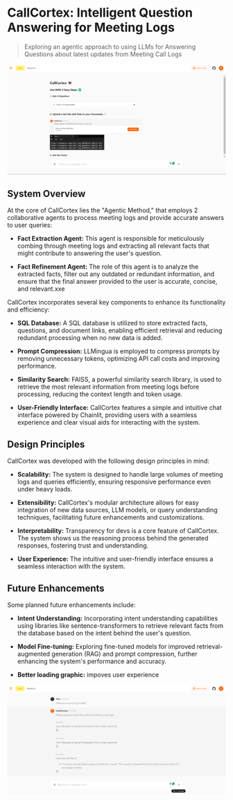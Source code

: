 

# CallCortex: Intelligent Question Answering for Meeting Logs

> Exploring an agentic approach to using LLMs for Answering Questions about latest updates from Meeting Call Logs

![Main UI](image-1.png)

## System Overview

At the core of CallCortex lies the "Agentic Method," that employs 2 collaborative agents to process meeting logs and provide accurate answers to user queries:

- **Fact Extraction Agent:** This agent is responsible for meticulously combing through meeting logs and extracting all relevant facts that might contribute to answering the user's question.

- **Fact Refinement Agent:** The role of this agent is to analyze the extracted facts, filter out any outdated or redundant information, and ensure that the final answer provided to the user is accurate, concise, and relevant.xxe

CallCortex incorporates several key components to enhance its functionality and efficiency:

- **SQL Database:** A SQL database is utilized to store extracted facts, questions, and document links, enabling efficient retrieval and reducing redundant processing when no new data is added.

- **Prompt Compression:** LLMingua is employed to compress prompts by removing unnecessary tokens, optimizing API call costs and improving performance.

- **Similarity Search:** FAISS, a powerful similarity search library, is used to retrieve the most relevant information from meeting logs before processing, reducing the context length and token usage.

- **User-Friendly Interface:** CallCortex features a simple and intuitive chat interface powered by Chainlit, providing users with a seamless experience and clear visual aids for interacting with the system.

## Design Principles

CallCortex was developed with the following design principles in mind:

- **Scalability:** The system is designed to handle large volumes of meeting logs and queries efficiently, ensuring responsive performance even under heavy loads.

- **Extensibility:** CallCortex's modular architecture allows for easy integration of new data sources, LLM models, or query understanding techniques, facilitating future enhancements and customizations.

- **Interpretability:** Transparency for devs is a core feature of CallCortex. The system shows us the reasoning process behind the generated responses, fostering trust and understanding.

- **User Experience:** The intuitive and user-friendly interface ensures a seamless interaction with the system.

## Future Enhancements
Some planned future enhancements include:

- **Intent Understanding:** Incorporating intent understanding capabilities using libraries like sentence-transformers to retrieve relevant facts from the database based on the intent behind the user's question.

- **Model Fine-tuning:** Exploring fine-tuned models for improved retrieval-augmented generation (RAG) and prompt compression, further enhancing the system's performance and accuracy.

- **Better loading graphic:** impoves user experience

<!-- ## Getting Started -->
![UI with results](image.png)

